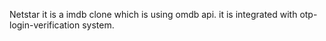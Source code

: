 Netstar
it is a imdb clone which is using omdb api.
it is integrated with otp-login-verification system.
